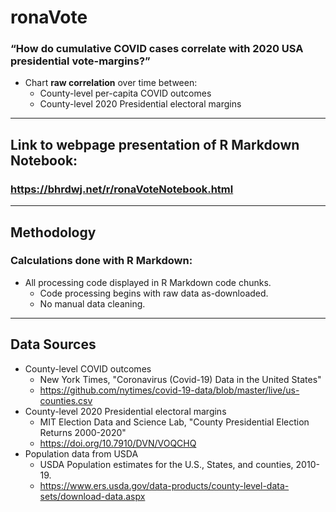 # ronaVote

### “How do cumulative COVID cases correlate with 2020 USA presidential vote-margins?”

- Chart **raw correlation** over time between:
  - County-level per-capita COVID outcomes
  - County-level 2020 Presidential electoral margins

---

## Link to webpage presentation of R Markdown Notebook:
### https://bhrdwj.net/r/ronaVoteNotebook.html

---

## Methodology

### Calculations done with R Markdown:
- All processing code displayed in R Markdown code chunks.
  - Code processing begins with raw data as-downloaded.
  - No manual data cleaning.

---

## Data Sources

- County-level COVID outcomes
  - New York Times, "Coronavirus (Covid-19) Data in the United States"
  - https://github.com/nytimes/covid-19-data/blob/master/live/us-counties.csv
- County-level 2020 Presidential electoral margins
  - MIT Election Data and Science Lab, "County Presidential Election Returns 2000-2020"
  - https://doi.org/10.7910/DVN/VOQCHQ
- Population data from USDA
  - USDA Population estimates for the U.S., States, and counties, 2010-19. 
  - https://www.ers.usda.gov/data-products/county-level-data-sets/download-data.aspx

